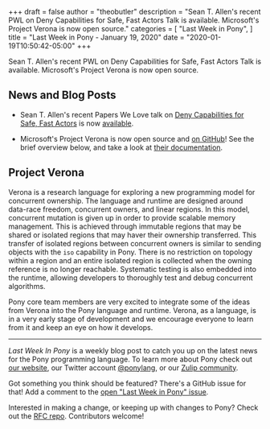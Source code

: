 +++
draft = false
author = "theobutler"
description = "Sean T. Allen's recent PWL on Deny Capabilities for Safe, Fast Actors Talk is available. Microsoft's Project Verona is now open source."
categories = [
    "Last Week in Pony",
]
title = "Last Week in Pony - January 19, 2020"
date = "2020-01-19T10:50:42-05:00"
+++

Sean T. Allen's recent PWL on Deny Capabilities for Safe, Fast Actors Talk is available. Microsoft's Project Verona is now open source.

<!--more-->


## News and Blog Posts

- Sean T. Allen's recent Papers We Love talk on [Deny Capabilities for Safe, Fast Actors](https://www.ponylang.io/media/papers/fast-cheap.pdf) is now [available](https://www.seantallen.com/talks/deny-capabilities/).

- Microsoft's Project Verona is now open source and [on GitHub](https://github.com/microsoft/verona)! See the brief overview below, and take a look at [their documentation](https://github.com/microsoft/verona/blob/master/README.md).

## Project Verona

Verona is a research language for exploring a new programming model for concurrent ownership. The language and runtime are designed around data-race freedom, concurrent owners, and linear regions. In this model, concurrent mutation is given up in order to provide scalable memory management. This is achieved through immutable regions that may be shared or isolated regions that may haver their ownership transferred. This transfer of isolated regions between concurrent owners is similar to sending objects with the `iso` capability in Pony. There is no restriction on topology within a region and an entire isolated region is collected when the owning reference is no longer reachable. Systematic testing is also embedded into the runtime, allowing developers to thoroughly test and debug concurrent algorithms.

Pony core team members are very excited to integrate some of the ideas from Verona into the Pony language and runtime. Verona, as a language, is in a very early stage of development and we encourage everyone to learn from it and keep an eye on how it develops.

___

_Last Week In Pony_ is a weekly blog post to catch you up on the latest news for the Pony programming language. To learn more about Pony check out [our website](https://ponylang.io), our Twitter account [@ponylang](https://twitter.com/ponylang), or our [Zulip community](https://ponylang.zulipchat.com).

Got something you think should be featured? There's a GitHub issue for that! Add a comment to the [open "Last Week in Pony" issue](https://github.com/ponylang/ponylang.github.io/issues?q=is%3Aissue+is%3Aopen+label%3Alast-week-in-pony).

Interested in making a change, or keeping up with changes to Pony? Check out the [RFC repo](https://github.com/ponylang/rfcs). Contributors welcome!
